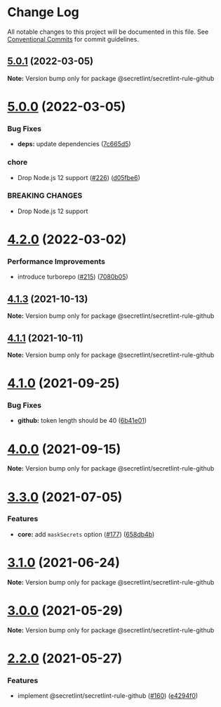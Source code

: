 # Change Log

All notable changes to this project will be documented in this file.
See [Conventional Commits](https://conventionalcommits.org) for commit guidelines.

## [5.0.1](https://github.com/secretlint/secretlint/compare/v5.0.0...v5.0.1) (2022-03-05)

**Note:** Version bump only for package @secretlint/secretlint-rule-github





# [5.0.0](https://github.com/secretlint/secretlint/compare/v4.2.1...v5.0.0) (2022-03-05)


### Bug Fixes

* **deps:** update dependencies ([7c665d5](https://github.com/secretlint/secretlint/commit/7c665d59e9e6ac6646f69800c609b1b07be693e4))


### chore

* Drop Node.js 12 support ([#226](https://github.com/secretlint/secretlint/issues/226)) ([d05fbe6](https://github.com/secretlint/secretlint/commit/d05fbe672bc0554a4fac98dd886b080fa6ea4e6d))


### BREAKING CHANGES

* Drop Node.js 12 support





# [4.2.0](https://github.com/secretlint/secretlint/compare/v4.1.4...v4.2.0) (2022-03-02)


### Performance Improvements

* introduce turborepo ([#215](https://github.com/secretlint/secretlint/issues/215)) ([7080b05](https://github.com/secretlint/secretlint/commit/7080b052f1e02feb9146bfb054aa17b7e0ed27a1))





## [4.1.3](https://github.com/secretlint/secretlint/compare/v4.1.1...v4.1.3) (2021-10-13)

**Note:** Version bump only for package @secretlint/secretlint-rule-github





## [4.1.1](https://github.com/secretlint/secretlint/compare/v4.1.0...v4.1.1) (2021-10-11)

**Note:** Version bump only for package @secretlint/secretlint-rule-github





# [4.1.0](https://github.com/secretlint/secretlint/compare/v4.0.0...v4.1.0) (2021-09-25)


### Bug Fixes

* **github:** token length should be 40 ([6b41e01](https://github.com/secretlint/secretlint/commit/6b41e01801d9fe8d5fb25cd15250efddc36f9787))





# [4.0.0](https://github.com/secretlint/secretlint/compare/v3.3.0...v4.0.0) (2021-09-15)

**Note:** Version bump only for package @secretlint/secretlint-rule-github





# [3.3.0](https://github.com/secretlint/secretlint/compare/v3.2.0...v3.3.0) (2021-07-05)


### Features

* **core:** add `maskSecrets` option ([#177](https://github.com/secretlint/secretlint/issues/177)) ([658db4b](https://github.com/secretlint/secretlint/commit/658db4b1f0526006bec0448f9cba9a02bc8edd4a))





# [3.1.0](https://github.com/secretlint/secretlint/compare/v3.0.0...v3.1.0) (2021-06-24)

**Note:** Version bump only for package @secretlint/secretlint-rule-github





# [3.0.0](https://github.com/secretlint/secretlint/compare/v2.2.0...v3.0.0) (2021-05-29)

**Note:** Version bump only for package @secretlint/secretlint-rule-github





# [2.2.0](https://github.com/secretlint/secretlint/compare/v2.1.1...v2.2.0) (2021-05-27)


### Features

* implement @secretlint/secretlint-rule-github ([#160](https://github.com/secretlint/secretlint/issues/160)) ([e4294f0](https://github.com/secretlint/secretlint/commit/e4294f09d9faf8d598d369837b152694be7ca3a7))

